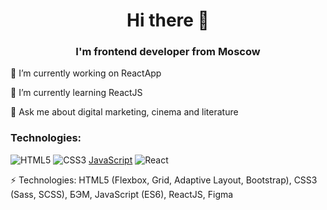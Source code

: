 <h1 align="center">Hi there 👋</h1>
<h3 align="center">I'm frontend developer from Moscow</h3> 
<p>🔭 I’m currently working on ReactApp</p>
<p>🌱 I’m currently learning ReactJS</p>
<p> 💬 Ask me about digital marketing, cinema and literature</p>

<h3 align="left">Technologies:</h3> 

![HTML5](https://img.shields.io/badge/html5-%23E34F26.svg?style=for-the-badge&logo=html5&logoColor=white) ![CSS3](https://img.shields.io/badge/css3-%231572B6.svg?style=for-the-badge&logo=css3&logoColor=white) [JavaScript](https://img.shields.io/badge/javascript-%23323330.svg?style=for-the-badge&logo=javascript&logoColor=%23F7DF1E) ![React](https://img.shields.io/badge/react-%2320232a.svg?style=for-the-badge&logo=react&logoColor=%2361DAFB)

<p> ⚡ Technologies: HTML5 (Flexbox, Grid, Adaptive Layout, Bootstrap), CSS3 (Sass, SCSS), БЭМ, JavaScript (ES6), ReactJS, Figma</p>

<!--
**anniesvet/anniesvet** is a ✨ _special_ ✨ repository because its `README.md` (this file) appears on your GitHub profile.

Here are some ideas to get you started:

- 🔭 I’m currently working on ...
- 🌱 I’m currently learning ...
- 👯 I’m looking to collaborate on ...
- 🤔 I’m looking for help with ...
- 💬 Ask me about ...
- 📫 How to reach me: ...
- 😄 Pronouns: ...
- ⚡ Fun fact: ...
-->
